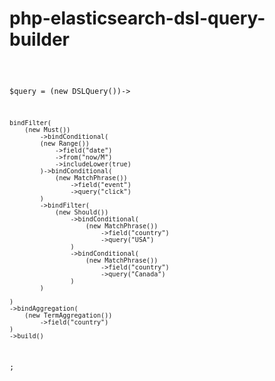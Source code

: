 # php-elasticsearch-dsl-query-builder


<code>

  
$query = (new DSLQuery())->

    bindFilter(
        (new Must())
            ->bindConditional(
            (new Range())
                ->field("date")
                ->from("now/M")
                ->includeLower(true)
            )->bindConditional(
                (new MatchPhrase())
                    ->field("event")
                    ->query("click")
            )
            ->bindFilter(
                (new Should())
                    ->bindConditional(
                        (new MatchPhrase())
                            ->field("country")
                            ->query("USA")
                    )
                    ->bindConditional(
                        (new MatchPhrase())
                            ->field("country")
                            ->query("Canada")
                    )
            )

    )
    ->bindAggregation(
        (new TermAggregation())
            ->field("country")
    )
    ->build()
;
  
  
</code>
